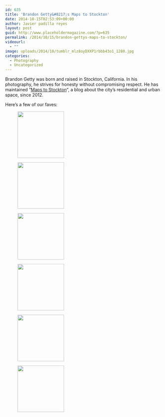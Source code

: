 ```yaml
---
id: 635
title: 'Brandon Getty&#8217;s Maps to Stockton'
date: 2014-10-15T02:53:09+00:00
author: Javier padilla reyes
layout: post
guid: http://www.placeholdermagazine.com/?p=635
permalink: /2014/10/15/brandon-gettys-maps-to-stockton/
videourl:
  - ""
image: uploads/2014/10/tumblr_mlz8oyDXXP1rbbb43o1_1280.jpg
categories:
  - Photography
  - Uncategorized
---
```

<span class="il">Brandon</span> Getty was born and raised in Stockton, California. In his photography, he strives for honesty without compromising respect. He has maintained &#8220;[Maps to Stockton](http://mapstostockton.tumblr.com/)&#8220;, a blog about the city&#8217;s residential and urban space, since 2012.

<!--more-->

Here&#8217;s a few of our faves:

<div id='gallery-3' class='gallery galleryid-635 gallery-columns-1 gallery-size-thumbnail'>
  <figure class='gallery-item'>

  <div class='gallery-icon landscape'>
    <a href='http://localhost:8888/wordpress/2014/10/15/brandon-gettys-maps-to-stockton/tumblr_mr51h0q4hb1rbbb43o1_1280/'><img width="150" height="150" src="http://localhost:8888/wordpress/wp-content/uploads/2014/10/tumblr_mr51h0Q4hB1rbbb43o1_1280-150x150.jpg" class="attachment-thumbnail size-thumbnail" alt="" srcset="http://localhost:8888/wordpress/wp-content/uploads/2014/10/tumblr_mr51h0Q4hB1rbbb43o1_1280-150x150.jpg 150w, http://localhost:8888/wordpress/wp-content/uploads/2014/10/tumblr_mr51h0Q4hB1rbbb43o1_1280-100x100.jpg 100w" sizes="100vw" /></a>
  </div></figure><figure class='gallery-item'>

  <div class='gallery-icon landscape'>
    <a href='http://localhost:8888/wordpress/2014/10/15/brandon-gettys-maps-to-stockton/tumblr_mnqp1xqqx71qb8e2bo1_1280/'><img width="150" height="150" src="http://localhost:8888/wordpress/wp-content/uploads/2014/10/tumblr_mnqp1xqqX71qb8e2bo1_1280-150x150.jpg" class="attachment-thumbnail size-thumbnail" alt="" srcset="http://localhost:8888/wordpress/wp-content/uploads/2014/10/tumblr_mnqp1xqqX71qb8e2bo1_1280-150x150.jpg 150w, http://localhost:8888/wordpress/wp-content/uploads/2014/10/tumblr_mnqp1xqqX71qb8e2bo1_1280-100x100.jpg 100w" sizes="100vw" /></a>
  </div></figure><figure class='gallery-item'>

  <div class='gallery-icon landscape'>
    <a href='http://localhost:8888/wordpress/2014/10/15/brandon-gettys-maps-to-stockton/tumblr_mluc9lumty1rbbb43o1_1280/'><img width="150" height="150" src="http://localhost:8888/wordpress/wp-content/uploads/2014/10/tumblr_mluc9lumtY1rbbb43o1_1280-150x150.jpg" class="attachment-thumbnail size-thumbnail" alt="" srcset="http://localhost:8888/wordpress/wp-content/uploads/2014/10/tumblr_mluc9lumtY1rbbb43o1_1280-150x150.jpg 150w, http://localhost:8888/wordpress/wp-content/uploads/2014/10/tumblr_mluc9lumtY1rbbb43o1_1280-100x100.jpg 100w" sizes="100vw" /></a>
  </div></figure><figure class='gallery-item'>

  <div class='gallery-icon landscape'>
    <a href='http://localhost:8888/wordpress/2014/10/15/brandon-gettys-maps-to-stockton/pplarebeindead/'><img width="150" height="150" src="http://localhost:8888/wordpress/wp-content/uploads/2014/10/pplarebeindead-150x150.jpg" class="attachment-thumbnail size-thumbnail" alt="" srcset="http://localhost:8888/wordpress/wp-content/uploads/2014/10/pplarebeindead-150x150.jpg 150w, http://localhost:8888/wordpress/wp-content/uploads/2014/10/pplarebeindead-100x100.jpg 100w" sizes="100vw" /></a>
  </div></figure><figure class='gallery-item'>

  <div class='gallery-icon landscape'>
    <a href='http://localhost:8888/wordpress/2014/10/15/brandon-gettys-maps-to-stockton/tumblr_mlz8oydxxp1rbbb43o1_1280/'><img width="150" height="150" src="http://localhost:8888/wordpress/wp-content/uploads/2014/10/tumblr_mlz8oyDXXP1rbbb43o1_1280-150x150.jpg" class="attachment-thumbnail size-thumbnail" alt="" srcset="http://localhost:8888/wordpress/wp-content/uploads/2014/10/tumblr_mlz8oyDXXP1rbbb43o1_1280-150x150.jpg 150w, http://localhost:8888/wordpress/wp-content/uploads/2014/10/tumblr_mlz8oyDXXP1rbbb43o1_1280-100x100.jpg 100w" sizes="100vw" /></a>
  </div></figure><figure class='gallery-item'>

  <div class='gallery-icon portrait'>
    <a href='http://localhost:8888/wordpress/2014/10/15/brandon-gettys-maps-to-stockton/onetree/'><img width="150" height="150" src="http://localhost:8888/wordpress/wp-content/uploads/2014/10/onetree-150x150.jpg" class="attachment-thumbnail size-thumbnail" alt="" srcset="http://localhost:8888/wordpress/wp-content/uploads/2014/10/onetree-150x150.jpg 150w, http://localhost:8888/wordpress/wp-content/uploads/2014/10/onetree-100x100.jpg 100w" sizes="100vw" /></a>
  </div></figure>
</div>
